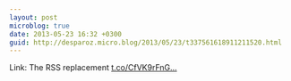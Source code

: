 ```yaml
---
layout: post
microblog: true
date: 2013-05-23 16:32 +0300
guid: http://desparoz.micro.blog/2013/05/23/t337561618911211520.html
---
```

Link: The RSS replacement [t.co/CfVK9rFnG...](http://t.co/CfVK9rFnG7)
